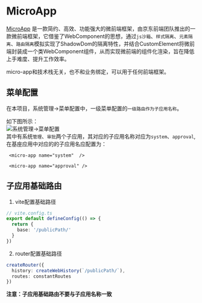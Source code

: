 # MicroApp

 [MicroApp](https://micro-zoe.github.io/micro-app/docs.html#/) 是一款简约、高效、功能强大的微前端框架，由京东前端团队推出的一款微前端框架，它借鉴了WebComponent的思想，通过`js沙箱`、`样式隔离`、`元素隔离`、`路由隔离`模拟实现了ShadowDom的隔离特性，并结合CustomElement将微前端封装成一个类WebComponent组件，从而实现微前端的组件化渲染，旨在降低上手难度、提升工作效率。

 micro-app和技术栈无关，也不和业务绑定，可以用于任何前端框架。

## 菜单配置

在本项目，系统管理->菜单配置中，一级菜单配置的`一级路由作为子应用名称`。

如下图所示：  
![系统管理->菜单配置](https://minio.scxnql.cn/doc/microapp/menudemo.png '系统管理->菜单配置')  
其中有系统`管理`、`审批`两个子应用，其对应的子应用名称对应为`system`、`approval`,在基座应用中对应的的子应用名应配置为：

```vue
 <micro-app name="system"  />
```

```vue
 <micro-app name="approval" />
```

## 子应用基础路由

1. vite配置基础路径

  ```ts
  // vite.config.ts
  export default defineConfig(() => {
    return {
      base: '/publicPath/'
    }
  })
  ```

2. router配置基础路径

  ```ts
  createRouter({
    history: createWebHistory(`/publicPath/`),
    routes: constantRoutes
  })
  ```

**注意：子应用基础路由不要与子应用名称一致**
